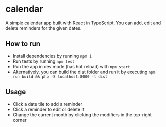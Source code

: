 # calendar
A simple calendar app built with React in TypeScript.
You can add, edit and delete reminders for the given dates.

## How to run
- Install dependencies by running `npm i`
- Run tests by running `npm test`
- Run the app in dev mode (has hot reload) with `npm start`
- Alternatively, you can build the dist folder and run it by executing `npm run build && php -S localhost:8000 -t dist`

## Usage
- Click a date tile to add a reminder
- Click a reminder to edit or delete it
- Change the current month by clicking the modifiers in the top-right corner
